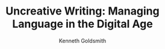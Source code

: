 ---
title: "Uncreative Writing: Managing Language in the Digital Age"
subtitle: ""
description: ""
layout: book
author: Kenneth Goldsmith
started: 2016-10-28
read: 2016-11-25
status: read
rating: 5
color: 
cover: 
pages: 272
link: 
---